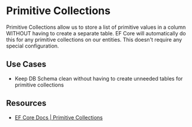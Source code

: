 # Primitive Collections

Primitive Collections allow us to store a list of primitive values in a column WITHOUT having to create a separate table.  EF Core will automatically do this for any primitive collections on our entities.  This doesn't require any special configuration.

## Use Cases

- Keep DB Schema clean without having to create unneeded tables for primitive collections

## Resources

- [EF Core Docs | Primitive Collections](https://learn.microsoft.com/en-us/ef/core/what-is-new/ef-core-8.0/whatsnew#primitive-collections)
